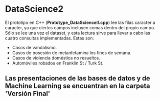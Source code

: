 # DataScience2

El prototipo en C++ (**Prototype_DataScienceII.cpp**) lee las filas caracter a caracter, ya que ciertos campos incluyen comas dentro del propio campo. Sólo se lee una vez el dataset, y esta lectura sirve para llevar a cabo las cuatro consultas implementadas. Estas son:
* Casos de vandalismo.
* Casos de posesión de metanfetamina los fines de semana.
* Casos de violencia doméstica no resueltos.
* Automóviles robados en Franklin St / Turk St.

## Las presentaciones de las bases de datos y de Machine Learning se encuentran en la carpeta 'Versión Final'
